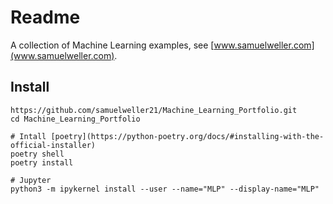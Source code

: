 # Readme

A collection of Machine Learning examples, see [www.samuelweller.com](www.samuelweller.com).

## Install

```
https://github.com/samuelweller21/Machine_Learning_Portfolio.git
cd Machine_Learning_Portfolio

# Intall [poetry](https://python-poetry.org/docs/#installing-with-the-official-installer)
poetry shell
poetry install

# Jupyter
python3 -m ipykernel install --user --name="MLP" --display-name="MLP"
```